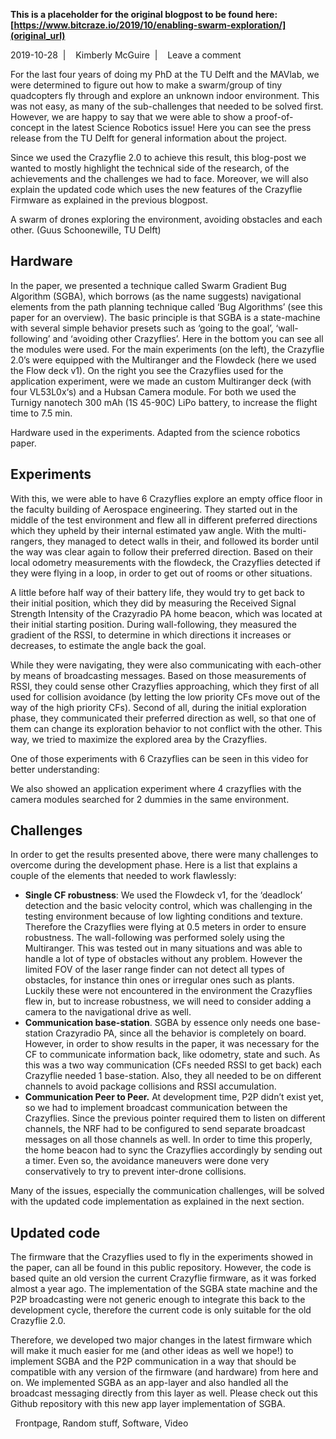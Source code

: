 **This is a placeholder for the original blogpost to be found here: [https://www.bitcraze.io/2019/10/enabling-swarm-exploration/](original_url)**

2019-10-28 
 | 
 
Kimberly McGuire 
 | 
 
Leave a comment

For the last four years of doing my PhD at the TU Delft and the MAVlab, we were determined to figure out how to make a swarm/group of tiny quadcopters fly through and explore an unknown indoor environment. This was not easy, as many of the sub-challenges that needed to be solved first. However, we are happy to say that we were able to show a proof-of-concept in the latest Science Robotics issue! Here you can see the press release from the TU Delft for general information about the project.

Since we used the Crazyflie 2.0 to achieve this result, this blog-post we wanted to mostly highlight the technical side of the research, of the achievements and the challenges we had to face. Moreover, we will also explain the updated code which uses the new features of the Crazyflie Firmware as explained in the previous blogpost.

A swarm of drones exploring the environment, avoiding obstacles and each other. (Guus Schoonewille, TU Delft)

Hardware
--------

In the paper, we presented a technique called Swarm Gradient Bug Algorithm (SGBA), which borrows (as the name suggests) navigational elements from the path planning technique called ‘Bug Algorithms’ (see this paper for an overview). The basic principle is that SGBA is a state-machine with several simple behavior presets such as ‘going to the goal’, ‘wall-following’ and ‘avoiding other Crazyflies’. Here in the bottom you can see all the modules were used. For the main experiments (on the left), the Crazyflie 2.0’s were equipped with the Multiranger and the Flowdeck (here we used the Flow deck v1). On the right you see the Crazyflies used for the application experiment, were we made an custom Multiranger deck (with four VL53L0x‘s) and a Hubsan Camera module. For both we used the Turnigy nanotech 300 mAh (1S 45-90C) LiPo battery, to increase the flight time to 7.5 min.

Hardware used in the experiments. Adapted from the science robotics paper.

Experiments
-----------

With this, we were able to have 6 Crazyflies explore an empty office floor in the faculty building of Aerospace engineering. They started out in the middle of the test environment and flew all in different preferred directions which they upheld by their internal estimated yaw angle. With the multi-rangers, they managed to detect walls in their, and followed its border until the way was clear again to follow their preferred direction. Based on their local odometry measurements with the flowdeck, the Crazyflies detected if they were flying in a loop, in order to get out of rooms or other situations.

A little before half way of their battery life, they would try to get back to their initial position, which they did by measuring the Received Signal Strength Intensity of the Crazyradio PA home beacon, which was located at their initial starting position. During wall-following, they measured the gradient of the RSSI, to determine in which directions it increases or decreases, to estimate the angle back the goal.

While they were navigating, they were also communicating with each-other by means of broadcasting messages. Based on those measurements of RSSI, they could sense other Crazyflies approaching, which they first of all used for collision avoidance (by letting the low priority CFs move out of the way of the high priority CFs). Second of all, during the initial exploration phase, they communicated their preferred direction as well, so that one of them can change its exploration behavior to not conflict with the other. This way, we tried to maximize the explored area by the Crazyflies.

One of those experiments with 6 Crazyflies can be seen in this video for better understanding:

We also showed an application experiment where 4 crazyflies with the camera modules searched for 2 dummies in the same environment.

Challenges
----------

In order to get the results presented above, there were many challenges to overcome during the development phase. Here is a list that explains a couple of the elements that needed to work flawlessly:

* **Single CF robustness**: We used the Flowdeck v1, for the ‘deadlock’ detection and the basic velocity control, which was challenging in the testing environment because of low lighting conditions and texture. Therefore the Crazyflies were flying at 0.5 meters in order to ensure robustness. The wall-following was performed solely using the Multiranger. This was tested out in many situations and was able to handle a lot of type of obstacles without any problem. However the limited FOV of the laser range finder can not detect all types of obstacles, for instance thin ones or irregular ones such as plants. Luckily these were not encountered in the environment the Crazyflies flew in, but to increase robustness, we will need to consider adding a camera to the navigational drive as well.
* **Communication base-station**. SGBA by essence only needs one base-station Crazyradio PA, since all the behavior is completely on board. However, in order to show results in the paper, it was necessary for the CF to communicate information back, like odometry, state and such. As this was a two way communication (CFs needed RSSI to get back) each Crazyflie needed 1 base-station. Also, they all needed to be on different channels to avoid package collisions and RSSI accumulation.
* **Communication Peer to Peer.** At development time, P2P didn’t exist yet, so we had to implement broadcast communication between the Crazyflies. Since the previous pointer required them to listen on different channels, the NRF had to be configured to send separate broadcast messages on all those channels as well. In order to time this properly, the home beacon had to sync the Crazyflies accordingly by sending out a timer. Even so, the avoidance maneuvers were done very conservatively to try to prevent inter-drone collisions.

Many of the issues, especially the communication challenges, will be solved with the updated code implementation as explained in the next section.

Updated code
------------

The firmware that the Crazyflies used to fly in the experiments showed in the paper, can all be found in this public repository. However, the code is based quite an old version the current Crazyflie firmware, as it was forked almost a year ago. The implementation of the SGBA state machine and the P2P broadcasting were not generic enough to integrate this back to the development cycle, therefore the current code is only suitable for the old Crazyflie 2.0.

Therefore, we developed two major changes in the latest firmware which will make it much easier for me (and other ideas as well we hope!) to implement SGBA and the P2P communication in a way that should be compatible with any version of the firmware (and hardware) from here and on. We implemented SGBA as an app-layer and also handled all the broadcast messaging directly from this layer as well. Please check out this Github repository with this new app layer implementation of SGBA.

 
Frontpage, Random stuff, Software, Video